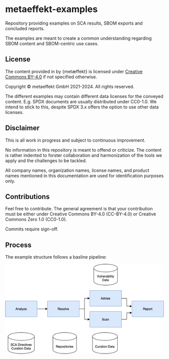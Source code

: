 # metaeffekt-examples

Repository providing examples on SCA results, SBOM exports and concluded reports.

The examples are meant to create a common understanding regarding SBOM content and SBOM-centric use cases.

## License

The content provided in by {metæffekt} is licensed under [Creative Commons BY-4.0](LICENSE) if not specified otherwise.

Copyright © metaeffekt GmbH 2021-2024. All rights reserved.

The different examples may contain different data licenses for the conveyed content. E.g. SPDX documents are usually 
distributed under CC0-1.0. We intend to stick to this, despite SPDX 3.x offers the option to use other data licenses.

## Disclaimer

This is all work in progress and subject to continuous improvement.

No information in this repository is meant to offend or criticize. The content is rather indented to forster 
collaboration and harmonization of the tools we apply and the challenges to be tackled.

All company names, organization names, license names, and product names mentioned in this documentation are used for 
identification purposes only.

## Contributions

Feel free to contribute. The general agreement is that your contribution must be either under Creative Commons BY-4.0 
(CC-BY-4.0) or Creative Commons Zero 1.0 (CC0-1.0).

Commits require sign-off.

## Process

The example structure follows a basline pipeline:

![Basic Pipeline](docs/basic-pipeline.png)